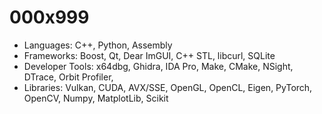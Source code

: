 # 000x999

- Languages: C++, Python, Assembly
- Frameworks: Boost, Qt, Dear ImGUI, C++ STL, libcurl, SQLite
- Developer Tools: x64dbg, Ghidra, IDA Pro, Make, CMake, NSight, DTrace, Orbit Profiler,
- Libraries: Vulkan, CUDA, AVX/SSE, OpenGL, OpenCL, Eigen, PyTorch, OpenCV, Numpy, MatplotLib, Scikit
